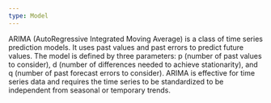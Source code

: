 ```yaml
---
type: Model
---
```


ARIMA (AutoRegressive Integrated Moving Average) is a class of time series prediction models. It uses past values and past errors to predict future values. The model is defined by three parameters: p (number of past values to consider), d (number of differences needed to achieve stationarity), and q (number of past forecast errors to consider). ARIMA is effective for time series data and requires the time series to be standardized to be independent from seasonal or temporary trends.